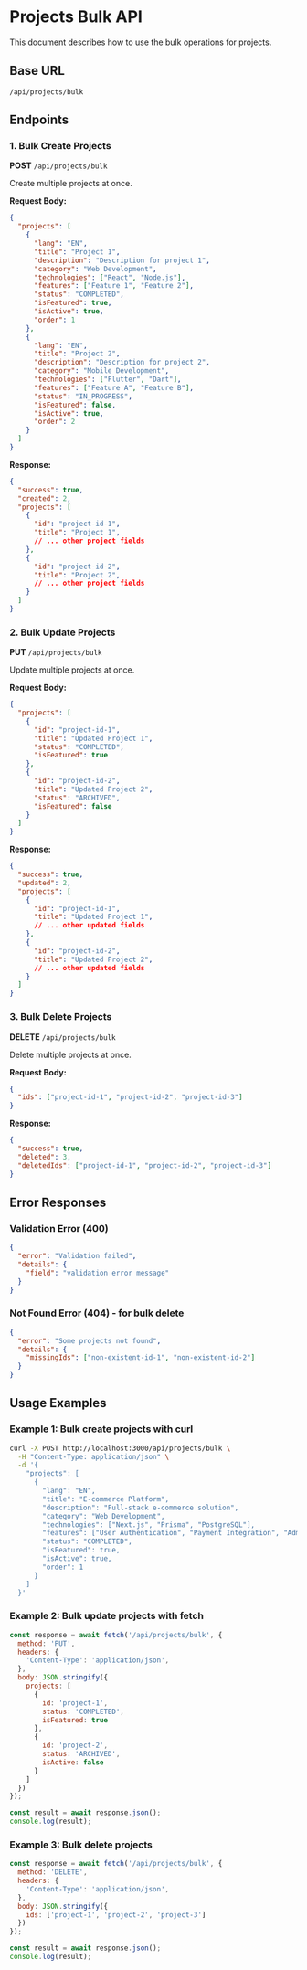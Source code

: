 # Projects Bulk API

This document describes how to use the bulk operations for projects.

## Base URL
```
/api/projects/bulk
```

## Endpoints

### 1. Bulk Create Projects
**POST** `/api/projects/bulk`

Create multiple projects at once.

**Request Body:**
```json
{
  "projects": [
    {
      "lang": "EN",
      "title": "Project 1",
      "description": "Description for project 1",
      "category": "Web Development",
      "technologies": ["React", "Node.js"],
      "features": ["Feature 1", "Feature 2"],
      "status": "COMPLETED",
      "isFeatured": true,
      "isActive": true,
      "order": 1
    },
    {
      "lang": "EN", 
      "title": "Project 2",
      "description": "Description for project 2",
      "category": "Mobile Development",
      "technologies": ["Flutter", "Dart"],
      "features": ["Feature A", "Feature B"],
      "status": "IN_PROGRESS",
      "isFeatured": false,
      "isActive": true,
      "order": 2
    }
  ]
}
```

**Response:**
```json
{
  "success": true,
  "created": 2,
  "projects": [
    {
      "id": "project-id-1",
      "title": "Project 1",
      // ... other project fields
    },
    {
      "id": "project-id-2", 
      "title": "Project 2",
      // ... other project fields
    }
  ]
}
```

### 2. Bulk Update Projects
**PUT** `/api/projects/bulk`

Update multiple projects at once.

**Request Body:**
```json
{
  "projects": [
    {
      "id": "project-id-1",
      "title": "Updated Project 1",
      "status": "COMPLETED",
      "isFeatured": true
    },
    {
      "id": "project-id-2",
      "title": "Updated Project 2", 
      "status": "ARCHIVED",
      "isFeatured": false
    }
  ]
}
```

**Response:**
```json
{
  "success": true,
  "updated": 2,
  "projects": [
    {
      "id": "project-id-1",
      "title": "Updated Project 1",
      // ... other updated fields
    },
    {
      "id": "project-id-2",
      "title": "Updated Project 2",
      // ... other updated fields
    }
  ]
}
```

### 3. Bulk Delete Projects
**DELETE** `/api/projects/bulk`

Delete multiple projects at once.

**Request Body:**
```json
{
  "ids": ["project-id-1", "project-id-2", "project-id-3"]
}
```

**Response:**
```json
{
  "success": true,
  "deleted": 3,
  "deletedIds": ["project-id-1", "project-id-2", "project-id-3"]
}
```

## Error Responses

### Validation Error (400)
```json
{
  "error": "Validation failed",
  "details": {
    "field": "validation error message"
  }
}
```

### Not Found Error (404) - for bulk delete
```json
{
  "error": "Some projects not found",
  "details": {
    "missingIds": ["non-existent-id-1", "non-existent-id-2"]
  }
}
```

## Usage Examples

### Example 1: Bulk create projects with curl
```bash
curl -X POST http://localhost:3000/api/projects/bulk \
  -H "Content-Type: application/json" \
  -d '{
    "projects": [
      {
        "lang": "EN",
        "title": "E-commerce Platform",
        "description": "Full-stack e-commerce solution",
        "category": "Web Development",
        "technologies": ["Next.js", "Prisma", "PostgreSQL"],
        "features": ["User Authentication", "Payment Integration", "Admin Panel"],
        "status": "COMPLETED",
        "isFeatured": true,
        "isActive": true,
        "order": 1
      }
    ]
  }'
```

### Example 2: Bulk update projects with fetch
```javascript
const response = await fetch('/api/projects/bulk', {
  method: 'PUT',
  headers: {
    'Content-Type': 'application/json',
  },
  body: JSON.stringify({
    projects: [
      {
        id: 'project-1',
        status: 'COMPLETED',
        isFeatured: true
      },
      {
        id: 'project-2', 
        status: 'ARCHIVED',
        isActive: false
      }
    ]
  })
});

const result = await response.json();
console.log(result);
```

### Example 3: Bulk delete projects
```javascript
const response = await fetch('/api/projects/bulk', {
  method: 'DELETE',
  headers: {
    'Content-Type': 'application/json',
  },
  body: JSON.stringify({
    ids: ['project-1', 'project-2', 'project-3']
  })
});

const result = await response.json();
console.log(result);
```
